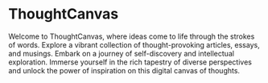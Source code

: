 # ThoughtCanvas
Welcome to ThoughtCanvas, where ideas come to life through the strokes of words. Explore a vibrant collection of thought-provoking articles, essays, and musings. Embark on a journey of self-discovery and intellectual exploration. Immerse yourself in the rich tapestry of diverse perspectives and unlock the power of inspiration on this digital canvas of thoughts.
